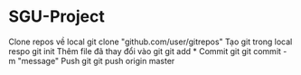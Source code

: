 # SGU-Project
Clone repos về local
git clone "github.com/user/gitrepos"
Tạo git trong local respo
git init
Thêm file đã thay đổi vào git
git add *
Commit git
git commit -m "message"
Push git
git push origin master
